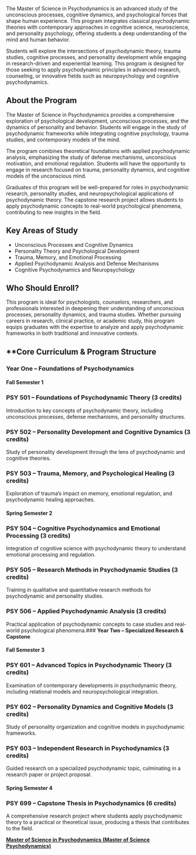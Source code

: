 The Master of Science in Psychodynamics is an advanced study of the unconscious processes, cognitive dynamics, and psychological forces that shape human experience. This program integrates classical psychodynamic theories with contemporary approaches in cognitive science, neuroscience, and personality psychology, offering students a deep understanding of the mind and human behavior.

Students will explore the intersections of psychodynamic theory, trauma studies, cognitive processes, and personality development while engaging in research-driven and experiential learning. This program is designed for those seeking to apply psychodynamic principles in advanced research, counseling, or innovative fields such as neuropsychology and cognitive psychodynamics.

## **About the Program**

The Master of Science in Psychodynamics provides a comprehensive exploration of psychological development, unconscious processes, and the dynamics of personality and behavior. Students will engage in the study of psychodynamic frameworks while integrating cognitive psychology, trauma studies, and contemporary models of the mind.

The program combines theoretical foundations with applied psychodynamic analysis, emphasizing the study of defense mechanisms, unconscious motivation, and emotional regulation. Students will have the opportunity to engage in research focused on trauma, personality dynamics, and cognitive models of the unconscious mind.

Graduates of this program will be well-prepared for roles in psychodynamic research, personality studies, and neuropsychological applications of psychodynamic theory. The capstone research project allows students to apply psychodynamic concepts to real-world psychological phenomena, contributing to new insights in the field.

## **Key Areas of Study**

- Unconscious Processes and Cognitive Dynamics
- Personality Theory and Psychological Development
- Trauma, Memory, and Emotional Processing
- Applied Psychodynamic Analysis and Defense Mechanisms
- Cognitive Psychodynamics and Neuropsychology

## **Who Should Enroll?**

This program is ideal for psychologists, counselors, researchers, and professionals interested in deepening their understanding of unconscious processes, personality dynamics, and trauma studies. Whether pursuing careers in research, clinical practice, or academic study, this program equips graduates with the expertise to analyze and apply psychodynamic frameworks in both traditional and innovative contexts.

## **Core Curriculum & Program Structure

### **Year One – Foundations of Psychodynamics**

#### **Fall  Semester 1**

### **PSY 501** – Foundations of Psychodynamic Theory (3 credits)

Introduction to key concepts of psychodynamic theory, including unconscious processes, defense mechanisms, and personality structures.

### **PSY 502** – Personality Development and Cognitive Dynamics (3 credits)

Study of personality development through the lens of psychodynamic and cognitive theories.

### **PSY 503** – Trauma, Memory, and Psychological Healing (3 credits)

Exploration of trauma’s impact on memory, emotional regulation, and psychodynamic healing approaches.

#### **Spring Semester 2**

### **PSY 504** – Cognitive Psychodynamics and Emotional Processing (3 credits)

Integration of cognitive science with psychodynamic theory to understand emotional processing and regulation.

### **PSY 505** – Research Methods in Psychodynamic Studies (3 credits)

Training in qualitative and quantitative research methods for psychodynamic and personality studies.

### **PSY 506** – Applied Psychodynamic Analysis (3 credits)

Practical application of psychodynamic concepts to case studies and real-world psychological phenomena.### **Year Two – Specialized Research & Capstone**

#### **Fall  Semester 3**

### **PSY 601** – Advanced Topics in Psychodynamic Theory (3 credits)

Examination of contemporary developments in psychodynamic theory, including relational models and neuropsychological integration.

### **PSY 602** – Personality Dynamics and Cognitive Models (3 credits)

Study of personality organization and cognitive models in psychodynamic frameworks.

### **PSY 603** – Independent Research in Psychodynamics (3 credits)

Guided research on a specialized psychodynamic topic, culminating in a research paper or project proposal.

#### **Spring Semester 4**

### **PSY 699** – Capstone Thesis in Psychodynamics (6 credits)

A comprehensive research project where students apply psychodynamic theory to a practical or theoretical issue, producing a thesis that contributes to the field.

[**Master of Science in Psychodynamics (Master of Science Psychodynamics)**](https://www.notion.so/Master-of-Science-in-Psychodynamics-M-Sc-Psychodynamics-1952c2ffeee2803d92f0df296b671a88?pvs=21)